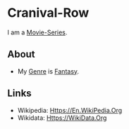 # Cranival-Row

I am a [Movie-Series](200300003.md).

## About

- My [Genre](200300009.md) is [Fantasy](270000034.md).

## Links

- Wikipedia: [Https://En.WikiPedia.Org](https://en.wikipedia.org/wiki/Carnival_Row)
- Wikidata: [Https://WikiData.Org](https://wikidata.org/wiki/Q46034734)
